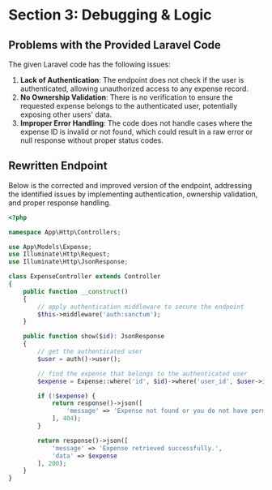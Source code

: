 # Section 3: Debugging & Logic

## Problems with the Provided Laravel Code

The given Laravel code has the following issues:

1. **Lack of Authentication**: The endpoint does not check if the user is authenticated, allowing unauthorized access to any expense record.
2. **No Ownership Validation**: There is no verification to ensure the requested expense belongs to the authenticated user, potentially exposing other users' data.
3. **Improper Error Handling**: The code does not handle cases where the expense ID is invalid or not found, which could result in a raw error or null response without proper status codes.

## Rewritten Endpoint

Below is the corrected and improved version of the endpoint, addressing the identified issues by implementing authentication, ownership validation, and proper response handling.

```php
<?php

namespace App\Http\Controllers;

use App\Models\Expense;
use Illuminate\Http\Request;
use Illuminate\Http\JsonResponse;

class ExpenseController extends Controller
{
    public function __construct()
    {
        // apply authentication middleware to secure the endpoint
        $this->middleware('auth:sanctum');
    }

    public function show($id): JsonResponse
    {
        // get the authenticated user
        $user = auth()->user();

        // find the expense that belongs to the authenticated user
        $expense = Expense::where('id', $id)->where('user_id', $user->id)->first();

        if (!$expense) {
            return response()->json([
                'message' => 'Expense not found or you do not have permission to view it.'
            ], 404);
        }

        return response()->json([
            'message' => 'Expense retrieved successfully.',
            'data' => $expense
        ], 200);
    }
}
```